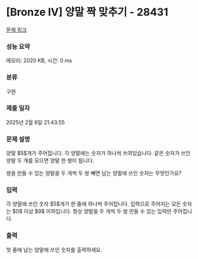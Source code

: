 # [Bronze IV] 양말 짝 맞추기 - 28431 

[문제 링크](https://www.acmicpc.net/problem/28431) 

### 성능 요약

메모리: 2020 KB, 시간: 0 ms

### 분류

구현

### 제출 일자

2025년 2월 6일 21:43:55

### 문제 설명

<p>양말 $5$개가 주어집니다. 각 양말에는 숫자가 하나씩 쓰여있습니다. 같은 숫자가 쓰인 양말 두 개를 모으면 양말 한 쌍이 됩니다.</p>

<p>쌍을 만들 수 있는 양말을 두 개씩 두 쌍 빼면 남는 양말에 쓰인 숫자는 무엇인가요?</p>

### 입력 

 <p>각 양말에 쓰인 숫자 $5$개가 한 줄에 하나씩 주어집니다. 입력으로 주어지는 모든 숫자는 $0$ 이상 $9$ 이하입니다. 항상 양말을 두 개씩 두 쌍 만들 수 있는 입력만 주어집니다.</p>

### 출력 

 <p>첫 줄에 남는 양말에 쓰인 숫자를 출력하세요.</p>

